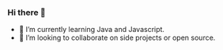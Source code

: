 ### Hi there 👋
- 🌱 I’m currently learning Java and Javascript.
- 👯 I’m looking to collaborate on side projects or open source.

<!--
**LuisDomiciano/LuisDomiciano** is a ✨ _special_ ✨ repository because its `README.md` (this file) appears on your GitHub profile.

Here are some ideas to get you started:

- 🔭 I’m currently working on ...
- 🤔 I’m looking for help with ...
- 💬 Ask me about ...
- 📫 How to reach me: ...
- 😄 Pronouns: ...
- ⚡ Fun fact: ...
-->
